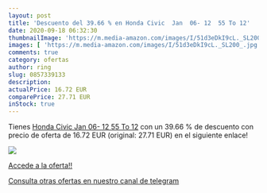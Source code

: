 ```yaml
---
layout: post
title: 'Descuento del 39.66 % en Honda Civic  Jan  06- 12  55 To 12'
date: 2020-09-18 06:32:30
thumbnailImage: 'https://m.media-amazon.com/images/I/51d3eDkI9cL._SL200_.jpg'
images: [ 'https://m.media-amazon.com/images/I/51d3eDkI9cL._SL200_.jpg' ]
comments: true
category: ofertas
author: ring
slug: 0857339133
description:
actualPrice: 16.72 EUR
comparePrice: 27.71 EUR
inStock: true
---
```


Tienes [Honda Civic  Jan  06- 12  55 To 12](https://www.amazon.com/dp/0857339133/?tag=redken08-20) con un 39.66 % de descuento con precio de oferta de 16.72 EUR (original: 27.71 EUR) en el siguiente enlace!

[![](https://m.media-amazon.com/images/I/51d3eDkI9cL._SL200_.jpg)](https://www.amazon.com/dp/0857339133/?tag=redken08-20)

[Accede a la oferta!!](https://www.amazon.com/dp/0857339133/?tag=redken08-20)

[Consulta otras ofertas en nuestro canal de telegram](https://t.me/s/ofertas25)

